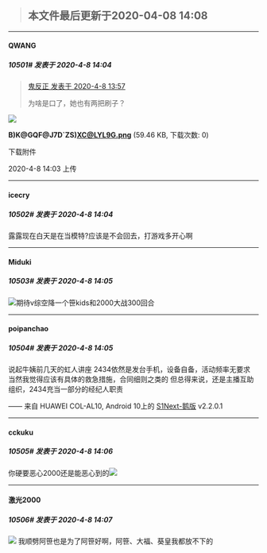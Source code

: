 > ## **本文件最后更新于2020-04-08 14:08** 



-----

####  QWANG  
##### 10501#       发表于 2020-4-8 14:04



<blockquote><a href="httphttps://bbs.saraba1st.com/2b/forum.php?mod=redirect&amp;goto=findpost&amp;pid=47013884&amp;ptid=1920426" target="_blank">鬼反正 发表于 2020-4-8 13:57</a>

为啥是口了，她也有两把刷子？</blockquote>

<img src="https://img.saraba1st.com/forum/202004/08/140329luuomzuu1jfnf7rm.png" referrerpolicy="no-referrer">


<strong>B)K@GQF@J7D`ZS)XC@LYL9G.png</strong> (59.46 KB, 下载次数: 0)

下载附件

2020-4-8 14:03 上传












-----

####  icecry  
##### 10502#       发表于 2020-4-8 14:04




露露现在白天是在当模特?应该是不会回去，打游戏多开心啊







-----

####  Miduki  
##### 10503#       发表于 2020-4-8 14:05



<img src="https://static.saraba1st.com/image/smiley/face2017/067.png" referrerpolicy="no-referrer">期待v综空降一个笹kids和2000大战300回合







-----

####  poipanchao  
##### 10504#       发表于 2020-4-8 14:05




说起牛姨前几天的虹人讲座
2434依然是发台手机，设备自备，活动频率无要求
当然我觉得应该有具体的救急措施，合同细则之类的
但总得来说，还是主播互助组织，2434充当一部分的经纪人职责

—— 来自 HUAWEI COL-AL10, Android 10上的 [S1Next-鹅版](https://github.com/ykrank/S1-Next/releases) v2.2.0.1







-----

####  cckuku  
##### 10505#       发表于 2020-4-8 14:06




你硬要恶心2000还是能恶心到的<img src="https://static.saraba1st.com/image/smiley/face2017/067.png" referrerpolicy="no-referrer">







-----

####  激光2000  
##### 10506#       发表于 2020-4-8 14:07



<img src="https://static.saraba1st.com/image/smiley/face2017/074.png" referrerpolicy="no-referrer"> 我顺劈阿笹也是为了阿笹好啊，阿笹、大福、葵皇我都放不下的





                                                 